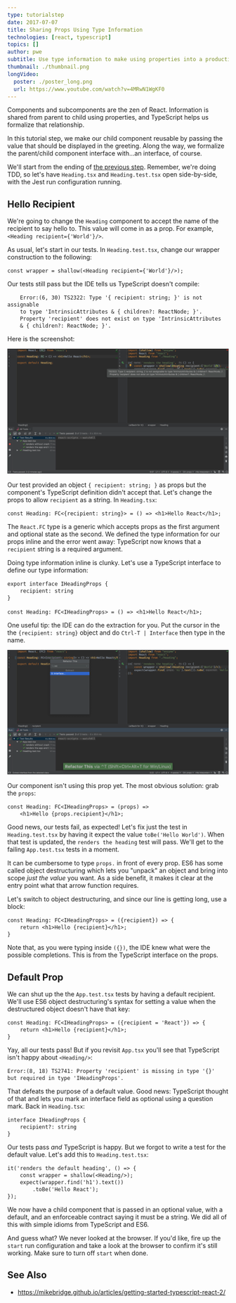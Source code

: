 ```yaml
---
type: tutorialstep
date: 2017-07-07
title: Sharing Props Using Type Information
technologies: [react, typescript]
topics: []
author: pwe
subtitle: Use type information to make using properties into a productive workflow.
thumbnail: ./thumbnail.png
longVideo:
  poster: ./poster_long.png
  url: https://www.youtube.com/watch?v=4MRwN1WgKF0
---
```


Components and subcomponents are the zen of React. Information is shared
from parent to child using properties, and TypeScript helps us formalize
that relationship.

In this tutorial step, we make our child component reusable by passing the
value that should be displayed in the greeting. Along the way, we formalize
the parent/child component interface with...an interface, of course.

We'll start from the ending of
[the previous step](../functional_components/). Remember, we're
doing TDD, so let's have `Heading.tsx` and `Heading.test.tsx` open
side-by-side, with the Jest run configuration running.

## Hello Recipient

We're going to change the `Heading` component to accept the name of the
recipient to say hello to. This value will come in as a prop. For example,
`<Heading recipient={'World'}/>`.

As usual, let's start in our tests. In `Heading.test.tsx`, change our wrapper
construction to the following:

```typescript{}
const wrapper = shallow(<Heading recipient={'World'}/>);
```

Our tests still pass but the IDE tells us TypeScript doesn't compile:

```
    Error:(6, 30) TS2322: Type '{ recipient: string; }' is not assignable 
    to type 'IntrinsicAttributes & { children?: ReactNode; }'.
    Property 'recipient' does not exist on type 'IntrinsicAttributes 
    & { children?: ReactNode; }'.
```

Here is the screenshot:

![Compiler Error](./screenshots/compiler_error.png)

Our test provided an object `{ recipient: string; }` as props but the
component's TypeScript definition didn't accept that. Let's change the props to
allow `recipient` as a string. In `Heading.tsx`:

```typescript{}
const Heading: FC<{recipient: string}> = () => <h1>Hello React</h1>;
```

The `React.FC` type is a generic which accepts props as the first
argument and optional state as the second. We defined the type information
for our props inline and the error went away: TypeScript now knows that a
`recipient` string is a required argument.

Doing type information inline is clunky. Let's use a TypeScript interface
to define our type information:

```typescript{}
export interface IHeadingProps {
    recipient: string
}

const Heading: FC<IHeadingProps> = () => <h1>Hello React</h1>;
```

One useful tip: the IDE can do the extraction for you. Put the cursor in the
the `{recipient: string}` object and do `Ctrl-T | Interface` then type
in the name.

![Extract Interface](./screenshots/extract_interface.png)

Our component isn't using this prop yet. The most obvious solution: grab the
`props`:

```typescript{}
const Heading: FC<IHeadingProps> = (props) =>
    <h1>Hello {props.recipient}</h1>;
```

Good news, our tests fail, as expected! Let's fix just the test in
`Heading.test.tsx` by having it expect the value `toBe('Hello World')`.
When that test is updated, the `renders the heading` test will pass. 
We'll get to the failing `App.test.tsx` tests in a moment.

It can be cumbersome to type `props.` in front of every prop. ES6 has some
called object destructuring which lets you "unpack" an object and bring into
scope *just the value* you want. As a side benefit, it makes it clear at the
entry point what that arrow function requires.

Let's switch to object destructuring, and since our line is getting long,
use a block:

```typescript{}
const Heading: FC<IHeadingProps> = ({recipient}) => {
    return <h1>Hello {recipient}</h1>;
}
```

Note that, as you were typing inside `({})`, the IDE knew what were the
possible completions. This is from the TypeScript interface on the props.

## Default Prop

We can shut up the the `App.test.tsx` tests by having a default recipient.
We'll use ES6 object destructuring's syntax for setting a value when the
destructured object doesn't have that key:

```typescript{}
const Heading: FC<IHeadingProps> = ({recipient = 'React'}) => {
    return <h1>Hello {recipient}</h1>;
}
```

Yay, all our tests pass! But if you revisit `App.tsx` you'll see that
TypeScript isn't happy about `<Heading/>`:

```
Error:(8, 18) TS2741: Property 'recipient' is missing in type '{}' 
but required in type 'IHeadingProps'.
```

That defeats the purpose of a default value. Good news: TypeScript thought of
that and lets you mark an interface field as optional using a question mark.
Back in `Heading.tsx`:

```typescript{}
interface IHeadingProps {
    recipient?: string
}
```

Our tests pass *and* TypeScript is happy. But we forgot to write a test for
the default value. Let's add this to `Heading.test.tsx`:

```typescript{}
it('renders the default heading', () => {
    const wrapper = shallow(<Heading/>);
    expect(wrapper.find('h1').text())
        .toBe('Hello React');
});
```

We now have a child component that is passed in an optional value, with a
default, and an enforceable contract saying it must be a string. We did all
of this with simple idioms from TypeScript and ES6.

And guess what? We never looked at the browser. If you'd like, fire up the
`start` run configuration and take a look at the browser to confirm it's
still working. Make sure to turn off `start` when done.

## See Also

- https://mikebridge.github.io/articles/getting-started-typescript-react-2/

